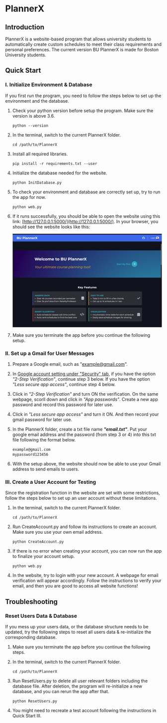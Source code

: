 # PlannerX

## Introduction

PlannerX is a website-based program that allows university students to automatically create custom schedules to meet their class requirements and personal preferences. The current version BU PlannerX is made for Boston University students.

## Quick Start

### I. Initialize Environment & Database

If you first run the program, you need to follow the steps below to set up the environment and the database.

1. Check your python version before setup the program. Make sure the version is above 3.6.

   ```
   python --version
   ```
2. In the terminal, switch to the current PlannerX folder.

   ```
   cd /path/to/PlannerX
   ```
3. Install all required libraries.

   ```
   pip install -r requirements.txt --user
   ```
4. Initialize the database needed for the website.

   ```
   python InitDatabase.py
   ```
5. To check your environment and database are correctly set up, try to run the app for now.

   ```
   python web.py
   ```
6. If it runs successfully, you should be able to open the website using this link: [http://127.0.0.1:5000/](http://127.0.0.1:5000/). In your browser, you should see the website looks like this:

   ![schedule](./webpage.png)
7. Make sure you terminate the app before you continue the following setup.

### II. Set up a Gmail for User Messages

1. Prepare a Google email, such as "example@gmail.com".
2. In [Google account setting under &#34;Security&#34; tab](https://myaccount.google.com/security), if you have the option _"2-Step Verification"_, continue step 3 below. If you have the option _"Less secure app access"_, continue step 4 below.
3. Click in _"2-Step Verification"_ and turn ON the verification. On the same webpage, scorll down and click in _"App passwords"_. Create a new app password and record this password for later use.
4. Click in _"Less secure app access"_ and turn it ON. And then record your gmail password for later use.
5. In the PlannerX folder, create a txt file name **_"email.txt"_**. Put your google email address and the password (from step 3 or 4) into this txt file following the format below.

   ```
   example@gmail.com
   mypassword123456
   ```
6. With the setup above, the website should now be able to use your Gmail address to send emails to users.

### III. Create a User Account for Testing

Since the registration function in the website are set with some restrictions, follow the steps below to set up an user account without these limitations.

1. In the terminal, switch to the current PlannerX folder.

   ```
   cd /path/to/PlannerX
   ```
2. Run CreateAccount.py and follow its instructions to create an account. Make sure you use your own email address.

   ```
   python CreateAccount.py
   ```
3. If there is no error when creating your account, you can now run the app to finalize your account setup.

   ```
   python web.py
   ```
4. In the website, try to login with your new account. A webpage for email verification will appear accordingly. Follow the instructions to verify your email, and then you are good to access all website functions!

## Troubleshooting

### Reset Users Data & Database

If you mess up your users data, or the database structure needs to be updated, try the following steps to reset all users data & re-initialize the corresponding database.

1. Make sure you terminate the app before you continue the following steps.
2. In the terminal, switch to the current PlannerX folder.

   ```
   cd /path/to/PlannerX
   ```
3. Run ResetUsers.py to delete all user relevant folders including the database file. After deletion, the program will re-initialize a new database, and you can rerun the app after that.

   ```
   python ResetUsers.py
   ```
4. You might need to recreate a test account following the instructions in Quick Start III.
